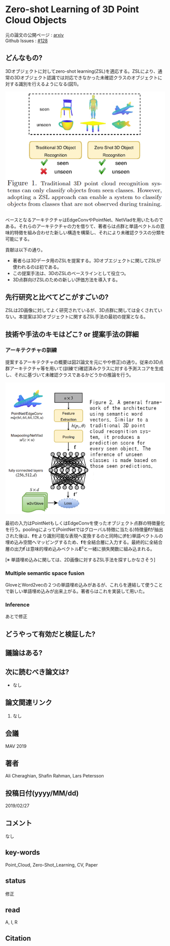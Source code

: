 # Zero-shot Learning of 3D Point Cloud Objects

元の論文の公開ページ : [arxiv](https://arxiv.org/abs/1902.10272)  
Github Issues : [#128](https://github.com/Obarads/obarads.github.io/issues/128)

## どんなもの?
3Dオブジェクトに対してzero-shot learning(ZSL)を適応する。ZSLにより、通常の3Dオブジェクト認識では対応できなかった未確認クラスのオブジェクトに対する識別を行えるようになる(図1)。

![fig1.png](img/ZLo3PCO/fig1.png)

ベースとなるアーキテクチャはEdgeConvやPointNet、NetVladを用いたものである。それらのアーキテクチャの力を借りて、著者らは点群と単語ベクトルの意味的特徴を組み合わせた新しい構造を構築し、それにより未確認クラスの分類を可能にする。

貢献は以下の通り。

- 著者らは3Dデータ用のZSLを提案する。3Dオブエジェクトに関してZSLが使われるのは初である。
- この提案手法は、3DのZSLのベースラインとして役立つ。
- 3D点群向けZSLのための新しい評価方法を導入する。

## 先行研究と比べてどこがすごいの?
ZSLは2D画像に対してよく研究されているが、3D点群に関しては全くされていない。本提案は3Dオブジェクトに関するZSL手法の最初の提案となる。

## 技術や手法のキモはどこ? or 提案手法の詳細
### アーキテクチャの訓練
提案するアーキテクチャの概要は図2(論文を元にやや修正)の通り。従来の3D点群アーキテクチャ等を用いて(訓練で)確認済みクラスに対する予測スコアを生成し、それに基づいて未確認クラスであるかどうかの推論を行う。

![fig2.png](img/ZLo3PCO/fig2.png)

最初の入力はPointNetもしくはEdgeConvを使ったオブジェクト点群の特徴量化を行う。poolingによって(PointNetではグローバル特徴に当たる)特徴量$\mathbf{f}$が抽出された後は、$\mathbf{f}$をより識別可能な表現へ変換するのと同時に($\mathbf{f}$を)単語ベクトルの埋め込み空間へマッピングするため、$\mathbf{f}$を全結合層に入力する。最終的に全結合層の出力$\mathbf{f}^{\prime}$は意味的埋め込みベクトル$\mathbf{E}^{s}$と一緒に損失関数に組み込まれる。

[※ 単語埋め込みに関しては、2D画像に対するZSL手法を探すしかなさそう]

### Multiple semantic space fusion
GloveとWord2vecの２つの単語埋め込みがあるが、これらを連結して使うことで新しい単語埋め込みが出来上がる。著者らはこれを実装して用いた。

### Inference
あとで修正

## どうやって有効だと検証した?

## 議論はある?

## 次に読むべき論文は?
- なし

## 論文関連リンク
1. なし

## 会議
MAV 2019

## 著者
Ali Cheraghian, Shafin Rahman, Lars Petersson

## 投稿日付(yyyy/MM/dd)
2019/02/27

## コメント
なし

## key-words
Point_Cloud, Zero-Shot_Learning, CV, Paper

## status
修正

## read
A, I, R

## Citation
